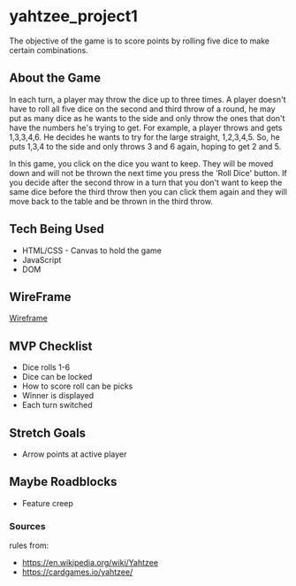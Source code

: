 # yahtzee_project1
The objective of the game is to score points by rolling five dice to make certain combinations.

## About the Game
In each turn, a player may throw the dice up to three times. A player doesn't have to roll all five dice on the second and third throw of a round, he may put as many dice as he wants to the side and only throw the ones that don't have the numbers he's trying to get. For example, a player throws and gets 1,3,3,4,6. He decides he wants to try for the large straight, 1,2,3,4,5. So, he puts 1,3,4 to the side and only throws 3 and 6 again, hoping to get 2 and 5.

In this game, you click on the dice you want to keep. They will be moved down and will not be thrown the next time you press the 'Roll Dice' button. If you decide after the second throw in a turn that you don't want to keep the same dice before the third throw then you can click them again and they will move back to the table and be thrown in the third throw.

## Tech Being Used
* HTML/CSS - Canvas to hold the game
* JavaScript
* DOM

## WireFrame
[Wireframe](https://drive.google.com/file/d/1D-O3XOBcUrjFhuD_h_dTmjJaSOk-pLNH/view?usp=drive_link)

## MVP Checklist
* Dice rolls 1-6
* Dice can be locked
* How to score roll can be picks
* Winner is displayed
* Each turn switched

## Stretch Goals
* Arrow points at active player

## Maybe Roadblocks
* Feature creep

### Sources
rules from: 
  * https://en.wikipedia.org/wiki/Yahtzee
  * https://cardgames.io/yahtzee/
